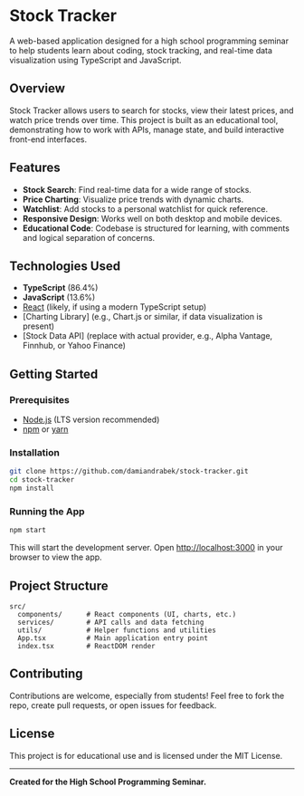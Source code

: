 # Stock Tracker

A web-based application designed for a high school programming seminar to help students learn about coding, stock tracking, and real-time data visualization using TypeScript and JavaScript.

## Overview

Stock Tracker allows users to search for stocks, view their latest prices, and watch price trends over time. This project is built as an educational tool, demonstrating how to work with APIs, manage state, and build interactive front-end interfaces.

## Features

- **Stock Search**: Find real-time data for a wide range of stocks.
- **Price Charting**: Visualize price trends with dynamic charts.
- **Watchlist**: Add stocks to a personal watchlist for quick reference.
- **Responsive Design**: Works well on both desktop and mobile devices.
- **Educational Code**: Codebase is structured for learning, with comments and logical separation of concerns.

## Technologies Used

- **TypeScript** (86.4%)
- **JavaScript** (13.6%)
- [React](https://react.dev/) (likely, if using a modern TypeScript setup)
- [Charting Library] (e.g., Chart.js or similar, if data visualization is present)
- [Stock Data API] (replace with actual provider, e.g., Alpha Vantage, Finnhub, or Yahoo Finance)

## Getting Started

### Prerequisites

- [Node.js](https://nodejs.org/) (LTS version recommended)
- [npm](https://www.npmjs.com/) or [yarn](https://yarnpkg.com/)

### Installation

```bash
git clone https://github.com/damiandrabek/stock-tracker.git
cd stock-tracker
npm install
```

### Running the App

```bash
npm start
```

This will start the development server. Open [http://localhost:3000](http://localhost:3000) in your browser to view the app.

## Project Structure

```
src/
  components/      # React components (UI, charts, etc.)
  services/        # API calls and data fetching
  utils/           # Helper functions and utilities
  App.tsx          # Main application entry point
  index.tsx        # ReactDOM render
```

## Contributing

Contributions are welcome, especially from students! Feel free to fork the repo, create pull requests, or open issues for feedback.

## License

This project is for educational use and is licensed under the MIT License.

---

**Created for the High School Programming Seminar.**